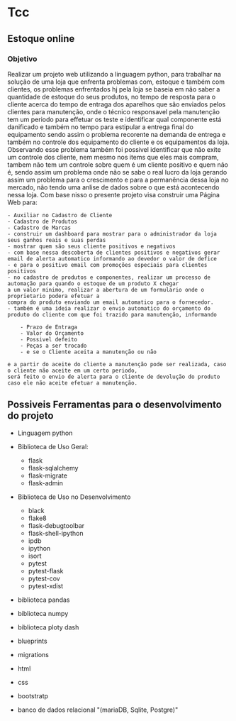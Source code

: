 # Tcc
## Estoque online

### Objetivo

Realizar um projeto web utilizando a linguagem python, para trabalhar na solução de uma loja que enfrenta problemas com, 
estoque e também com clientes, os problemas enfrentados hj pela loja se baseia em não saber a quantidade de estoque do seus produtos,
no tempo de resposta para o cliente acerca do tempo de entraga dos aparelhos que são enviados pelos clientes para manutenção, onde
o técnico responsavel pela manutenção tem um periodo para effetuar os teste e identificar qual componente está danificado e também no
tempo para estipular a entrega final do equipamento sendo assim o problema recorente na demanda de entrega e também no controle dos 
equipamento do cliente e os equipamentos da loja.
Observando esse problema também foi possivel identificar que não exite um controle dos cliente, nem mesmo nos items que eles mais compram, tambem não tem um controle sobre quem é um cliente positivo e quem não é, sendo assim um problema onde não se sabe o real lucro da loja gerando assim um problema para o crescimento e para a permanência dessa loja no mercado, não tendo uma anlise de dados sobre o que está acontecendo nessa loja.
Com base nisso o presente projeto visa construir uma Página Web para:

    - Auxiliar no Cadastro de Cliente
    - Cadastro de Produtos
    - Cadastro de Marcas
    - construir um dashboard para mostrar para o administrador da loja seus ganhos reais e suas perdas
    - mostrar quem são seus cliente positivos e negativos
    - com base nessa descoberta de clientes positivos e negativos gerar email de alerta automatico informando ao devedor o valor de defice
    - e para o positivo email com promoções especiais para clientes positivos
    - no cadastro de produtos e componentes, realizar um processo de automação para quando o estoque de um produto X chegar 
    a um valor minimo, realizar a abertura de um formulario onde o proprietario podera efetuar a 
    compra do produto enviando um email automatico para o fornecedor.
    - também é uma ideia realizar o envio automatico do orçamento do produto do cliente com que foi trazido para manutenção, informando

        - Prazo de Entraga
        - Valor do Orçamento
        - Possivel defeito
        - Peças a ser trocado
        - e se o Cliente aceita a manutenção ou não

    e a partir do aceite do cliente a manutenção pode ser realizada, caso o cliente não aceite em um certo periodo, 
    será feito o envio de alerta para o cliente de devolução do produto caso ele não aceite efetuar a manutenção.

## Possiveis Ferramentas para o desenvolvimento do projeto
- Linguagem python
- Biblioteca de Uso Geral:
    - flask
    - flask-sqlalchemy
    - flask-migrate
    - flask-admin

- Biblioteca de Uso no Desenvolvimento
    - black 
    - flake8 
    - flask-debugtoolbar
    - flask-shell-ipython 
    - ipdb 
    - ipython
    - isort
    - pytest
    - pytest-flask
    - pytest-cov
    - pytest-xdist

- biblioteca pandas
- biblioteca numpy
- biblioteca ploty dash
- blueprints
- migrations
- html
- css
- bootstratp
- banco de dados relacional "(mariaDB, Sqlite, Postgre)"


